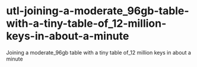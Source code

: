 # utl-joining-a-moderate_96gb-table-with-a-tiny-table-of_12-million-keys-in-about-a-minute
Joining a moderate_96gb table with a tiny table of_12 million keys in about a minute 
